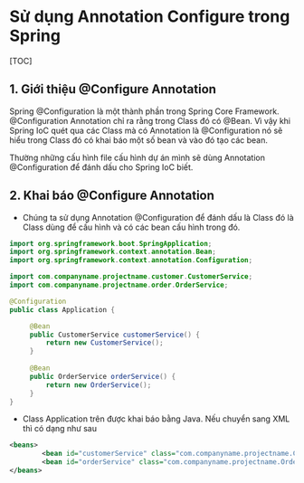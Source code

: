 # Sử dụng Annotation Configure trong Spring

[TOC]

## 1. Giới thiệu @Configure Annotation 

Spring @Configuration là một thành phần trong Spring Core Framework. @Configuration Annotation chỉ ra rằng trong Class đó có @Bean. Vì vậy khi Spring IoC quét qua các Class mà có Annotation là @Configuration nó sẽ hiểu trong Class đó có khai báo một số bean và vào đó tạo các bean.

Thường những cấu hình file cấu hình dự án mình sẽ dùng Annotation @Configuration để đánh dấu cho Spring IoC biết.

## 2. Khai báo @Configure Annotation

- Chúng ta sử dụng Annotation @Configuration để đánh dấu là Class đó là Class dùng để cấu hình và có các bean cấu hình trong đó.

```java
import org.springframework.boot.SpringApplication;
import org.springframework.context.annotation.Bean;
import org.springframework.context.annotation.Configuration;

import com.companyname.projectname.customer.CustomerService;
import com.companyname.projectname.order.OrderService;

@Configuration
public class Application {

     @Bean
     public CustomerService customerService() {
         return new CustomerService();
     }
 
     @Bean
     public OrderService orderService() {
         return new OrderService();
     }
}
```

- Class Application trên được khai báo bằng Java. Nếu chuyển sang XML thì có dạng như sau

```xml
<beans>
        <bean id="customerService" class="com.companyname.projectname.CustomerService"/>
        <bean id="orderService" class="com.companyname.projectname.OrderService"/>
</beans>
```


